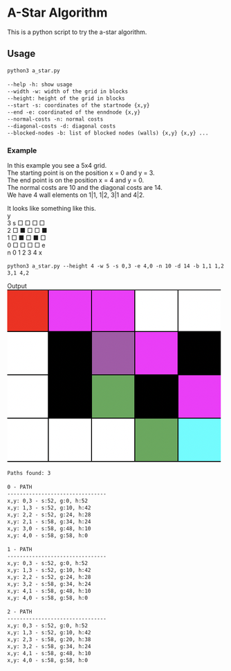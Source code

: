 # A-Star Algorithm

This is a python script to try the a-star algorithm.

## Usage
```shell
python3 a_star.py

--help -h: show usage
--width -w: width of the grid in blocks
--height: height of the grid in blocks
--start -s: coordinates of the startnode {x,y}
--end -e: coordinated of the enndnode {x,y}
--normal-costs -n: normal costs
--diagonal-costs -d: diagonal costs
--blocked-nodes -b: list of blocked nodes (walls) {x,y} {x,y} ...
```

### Example
In this example you see a 5x4 grid.\
The starting point is on the 
position x = 0 and y = 3.\
The end point is on the position x = 4 and y = 0.\
The normal costs are 10 and the diagonal costs are 14.\
We have 4 wall elements on 1|1, 1|2, 3|1 and 4|2.

It looks like something like this.\
y\
3 s □ □ □ □\
2 □ ■ □ □ ■\
1 □ ■ □ ■ □\
0 □ □ □ □ e\
n 0 1 2 3 4 x

```shell
python3 a_star.py --height 4 -w 5 -s 0,3 -e 4,0 -n 10 -d 14 -b 1,1 1,2 3,1 4,2
```

Output\
![example image](example.png)

```shell
Paths found: 3

0 - PATH
--------------------------------
x,y: 0,3 - s:52, g:0, h:52
x,y: 1,3 - s:52, g:10, h:42
x,y: 2,2 - s:52, g:24, h:28
x,y: 2,1 - s:58, g:34, h:24
x,y: 3,0 - s:58, g:48, h:10
x,y: 4,0 - s:58, g:58, h:0

1 - PATH
--------------------------------
x,y: 0,3 - s:52, g:0, h:52
x,y: 1,3 - s:52, g:10, h:42
x,y: 2,2 - s:52, g:24, h:28
x,y: 3,2 - s:58, g:34, h:24
x,y: 4,1 - s:58, g:48, h:10
x,y: 4,0 - s:58, g:58, h:0

2 - PATH
--------------------------------
x,y: 0,3 - s:52, g:0, h:52
x,y: 1,3 - s:52, g:10, h:42
x,y: 2,3 - s:58, g:20, h:38
x,y: 3,2 - s:58, g:34, h:24
x,y: 4,1 - s:58, g:48, h:10
x,y: 4,0 - s:58, g:58, h:0
```